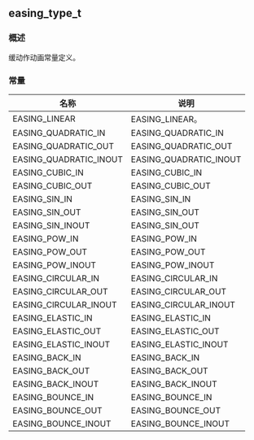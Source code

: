 ## easing\_type\_t
### 概述
 缓动作动画常量定义。
### 常量
<p id="easing_type_t_consts">

| 名称 | 说明 | 
| -------- | ------- | 
| EASING\_LINEAR | EASING\_LINEAR。 |
| EASING\_QUADRATIC\_IN | EASING\_QUADRATIC\_IN |
| EASING\_QUADRATIC\_OUT | EASING\_QUADRATIC\_OUT |
| EASING\_QUADRATIC\_INOUT | EASING\_QUADRATIC\_INOUT |
| EASING\_CUBIC\_IN | EASING\_CUBIC\_IN |
| EASING\_CUBIC\_OUT | EASING\_CUBIC\_OUT |
| EASING\_SIN\_IN | EASING\_SIN\_IN |
| EASING\_SIN\_OUT | EASING\_SIN\_OUT |
| EASING\_SIN\_INOUT | EASING\_SIN\_OUT |
| EASING\_POW\_IN | EASING\_POW\_IN |
| EASING\_POW\_OUT | EASING\_POW\_OUT |
| EASING\_POW\_INOUT | EASING\_POW\_INOUT |
| EASING\_CIRCULAR\_IN | EASING\_CIRCULAR\_IN |
| EASING\_CIRCULAR\_OUT | EASING\_CIRCULAR\_OUT |
| EASING\_CIRCULAR\_INOUT | EASING\_CIRCULAR\_INOUT |
| EASING\_ELASTIC\_IN | EASING\_ELASTIC\_IN |
| EASING\_ELASTIC\_OUT | EASING\_ELASTIC\_OUT |
| EASING\_ELASTIC\_INOUT | EASING\_ELASTIC\_INOUT |
| EASING\_BACK\_IN | EASING\_BACK\_IN |
| EASING\_BACK\_OUT | EASING\_BACK\_OUT |
| EASING\_BACK\_INOUT | EASING\_BACK\_INOUT |
| EASING\_BOUNCE\_IN | EASING\_BOUNCE\_IN |
| EASING\_BOUNCE\_OUT | EASING\_BOUNCE\_OUT |
| EASING\_BOUNCE\_INOUT | EASING\_BOUNCE\_INOUT |
